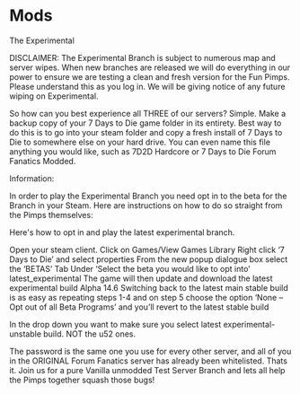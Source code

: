 # Mods
The Experimental

DISCLAIMER: The Experimental Branch is subject to numerous map and server wipes. When new branches are released we will do everything in our power to ensure we are testing a clean and fresh version for the Fun Pimps. Please understand this as you log in. We will be giving notice of any future wiping on Experimental.

So how can you best experience all THREE of our servers? Simple. Make a backup copy of your 7 Days to Die game folder in its entirety. Best way to do this is to go into your steam folder and copy a fresh install of 7 Days to Die to somewhere else on your hard drive. You can even name this file anything you would like, such as 7D2D Hardcore or 7 Days to Die Forum Fanatics Modded.

Information:

In order to play the Experimental Branch you need opt in to the beta for the Branch in your Steam. Here are instructions on how to do so straight from the Pimps themselves:

Here's how to opt in and play the latest experimental branch.

Open your steam client.
Click on Games/View Games Library
Right click ‘7 Days to Die’ and select properties
From the new popup dialogue box select the ‘BETAS’ Tab
Under ‘Select the beta you would like to opt into’ latest_experimental
The game will then update and download the latest experimental build Alpha 14.6
Switching back to the latest main stable build is as easy as repeating steps 1-4 and on step 5 choose the option ‘None – Opt out of all Beta Programs’ and you’ll revert to the latest stable build

In the drop down you want to make sure you select latest experimental- unstable build. NOT the u52 ones.

The password is the same one you use for every other server, and all of you in the ORIGINAL Forum Fanatics server has already been whitelisted. Thats it. Join us for a pure Vanilla unmodded Test Server Branch and lets all help the Pimps together squash those bugs!